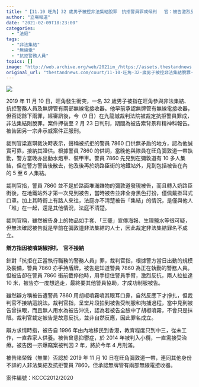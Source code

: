 ```yaml
---
title: "【11.10 旺角】32 歲男子被控非法集結脫罪　抗拒警員罪成候判 　官：被告激烈反抗一度欲逃"
author: "立場報道"
date: "2021-02-09T18:23:00"
categories:
  - "法庭"
tags:
  - "非法集結"
  - "無線電"
  - "抗拒警務人員"
topics: []
image: "http://web.archive.org/web/2021im_/https://assets.thestandnews.com/media/photos/court-20_rIcW6_6Lfa6hD.png"
original_url: "thestandnews.com/court/11-10-旺角-32-歲男子被控非法集結脫罪-抗拒警員罪成候判-官-被告激烈反抗一度欲逃"
---
```

![](http://web.archive.org/web/2021im_/https://assets.thestandnews.com/media/photos/court-20_rIcW6_6Lfa6hD.png)

2019 年 11 月 10 日，旺角發生衝突，一名 32 歲男子被指在旺角參與非法集結、抗拒警務人員及無牌管有兩部無線電接收器。他早前承認無牌管有無線電接收器，但否認餘下兩罪，經審訊後，今（9 日）在九龍城裁判法院被裁定抗拒警員罪成，非法集結則脫罪。案件押後至 2 月 23 日判刑，期間為被告索背景和精神科報告。被告因另一宗非示威案件正服刑。

裁判官梁嘉琪裁決時表示，聲稱被抗拒的警員 7860 口供無矛盾的地方，認為他誠實可靠，接納其證供。根據警員 7860 的供詞，當晚他與隊員在旺角彌敦道一帶執勤，警方當晚亦出動水炮車、裝甲車。警員 7860 先見到在彌敦道有 10 多人集結，但在警方警告後散去，他及後再於奶路臣街的地鐵站外，見到包括被告在內的 5 至 6 人集結。

裁判官指，警員 7860 並不是於路面堆滿雜物的彌敦道發現被告，而且轉入奶路臣街後，在地鐵站外才第一次見到被告，當時被告並非全身黑色打扮，僅佩戴掛耳式口罩。加上其時街上有路人來往，法庭亦不清楚被告「集結」的情況，是僅與他人「堆」在一起，還是其他情況，法庭不清楚。

裁判官稱，雖然被告身上的物品如手套、「三罷」宣傳海報、生理鹽水等很可疑，但無法確認被告就是早前在彌敦道非法集結的人士，因此裁定非法集結罪名不成立。

**辯方指因被噴胡椒掙扎　官不接納**

針對「抗拒在正當執行職務的警務人員」罪，裁判官指，根據警方當日出動的規模及裝備，警員 7860 亦手持盾牌，被告是知道警員 7860 為正在執勤的警務人員。但被告卻在警員 7860 衝前截停他時，用手捉住警員手臂，激烈反抗，兩人拉扯達 10 米，被告亦一度想逃走，最終要其他警員協助，才成功制服被告。

雖然辯方稱被告遭警員 7860 用胡椒噴霧噴其眼耳口鼻，自然反應下才掙扎，但裁判官不接納這說法。裁判官指，呈堂片段拍到被告受制服和拘捕過程，當中見到被告曾抹眼，而且無人用水為被告沖洗，認為若被告全臉中了胡椒噴霧，不會只是抹眼。裁判官裁定被告是故意反抗，並非自然反應，因此罪名成立。

辯方求情時指，被告自 1996 年由內地移民到香港，教育程度只到中三，從未工作，一直靠家人供養。被告曾患抑鬱症，於 2014 年被判入小欖，一直需接受治療。被告因一宗爆竊案被判囚 2 年，將於今年 4 月刑滿。

被告諸榮鋒（無業）否認於 2019 年 11 月 10 日在旺角彌敦道一帶，連同其他身份不詳的人非法集結及抗拒警員 7860，但承認無牌管有兩部無線電接收器。

案件編號：KCCC2012/2020